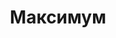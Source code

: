 --- 
title: "Максимум" 
site: "www.an-maximum.com" 
town: "Севастополь" 
tel: ["(0692) 95-18-07, 95-45-58"] 
address: "Россия, АР Крым, г. Севастополь, пр. Ген. Острякова 1-б, оф.9" 
mail: "" 
--- 